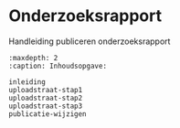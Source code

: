 # Onderzoeksrapport

Handleiding publiceren onderzoeksrapport

```{toctree}
:maxdepth: 2
:caption: Inhoudsopgave:

inleiding
uploadstraat-stap1
uploadstraat-stap2
uploadstraat-stap3
publicatie-wijzigen
```
